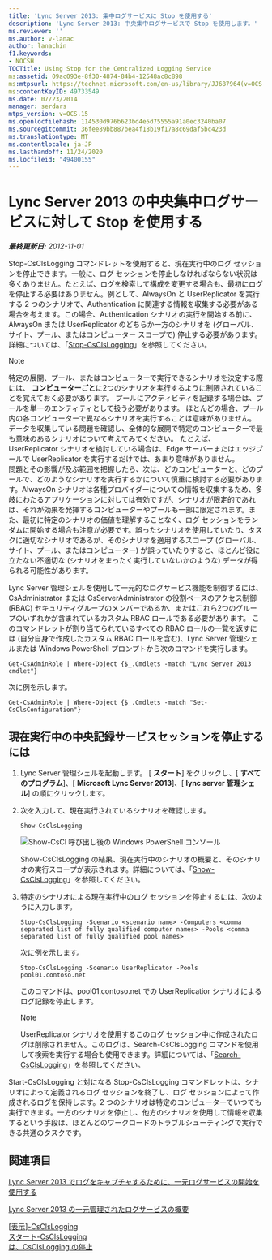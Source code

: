 ```yaml
---
title: 'Lync Server 2013: 集中ログサービスに Stop を使用する'
description: 'Lync Server 2013: 中央集中ログサービスで Stop を使用します。'
ms.reviewer: ''
ms.author: v-lanac
author: lanachin
f1.keywords:
- NOCSH
TOCTitle: Using Stop for the Centralized Logging Service
ms:assetid: 09ac093e-8f30-4874-84b4-12548ac8c898
ms:mtpsurl: https://technet.microsoft.com/en-us/library/JJ687964(v=OCS.15)
ms:contentKeyID: 49733549
ms.date: 07/23/2014
manager: serdars
mtps_version: v=OCS.15
ms.openlocfilehash: 114530d976b623bd4e5d75555a91a0ec3240ba07
ms.sourcegitcommit: 36fee89bb887bea4f18b19f17a8c69daf5bc423d
ms.translationtype: MT
ms.contentlocale: ja-JP
ms.lasthandoff: 11/24/2020
ms.locfileid: "49400155"
---
```

# <a name="using-stop-for-the-centralized-logging-service-in-lync-server-2013"></a>Lync Server 2013 の中央集中ログサービスに対して Stop を使用する

<div data-xmlns="http://www.w3.org/1999/xhtml">

<div class="topic" data-xmlns="http://www.w3.org/1999/xhtml" data-msxsl="urn:schemas-microsoft-com:xslt" data-cs="https://msdn.microsoft.com/">

<div data-asp="https://msdn2.microsoft.com/asp">



</div>

<div id="mainSection">

<div id="mainBody">

<span> </span>

_**最終更新日:** 2012-11-01_

Stop-CsClsLogging コマンドレットを使用すると、現在実行中のログ セッションを停止できます。一般に、ログ セッションを停止しなければならない状況は多くありません。たとえば、ログを検索して構成を変更する場合も、最初にログを停止する必要はありません。例として、AlwaysOn と UserReplicator を実行する 2 つのシナリオで、Authentication に関連する情報を収集する必要がある場合を考えます。この場合、Authentication シナリオの実行を開始する前に、AlwaysOn または UserReplicator のどちらか一方のシナリオを (グローバル、サイト、プール、またはコンピューター スコープで) 停止する必要があります。詳細については、「[Stop-CsClsLogging](https://docs.microsoft.com/powershell/module/skype/Stop-CsClsLogging)」を参照してください。

<div>


> [!NOTE]  
> 特定の展開、プール、またはコンピューターで実行できるシナリオを決定する際には、 <STRONG>コンピューターごと</STRONG>に2つのシナリオを実行するように制限されていることを覚えておく必要があります。 プールにアクティビティを記録する場合は、プールを単一のエンティティとして扱う必要があります。 ほとんどの場合、プール内の各コンピューターで異なるシナリオを実行することは意味がありません。 データを収集している問題を確認し、全体的な展開で特定のコンピューターで最も意味のあるシナリオについて考えてみてください。 たとえば、UserReplicator シナリオを検討している場合は、Edge サーバーまたはエッジプールで UserReplicator を実行するだけでは、あまり意味がありません。<BR>問題とその影響が及ぶ範囲を把握したら、次は、どのコンピューターと、どのプールで、どのようなシナリオを実行するかについて慎重に検討する必要があります。AlwaysOn シナリオは各種プロバイダーについての情報を収集するため、多岐にわたるアプリケーションに対しては有効ですが、シナリオが限定的であれば、それが効果を発揮するコンピューターやプールも一部に限定されます。また、最初に特定のシナリオの価値を理解することなく、ログ セッションをランダムに開始する場合も注意が必要です。誤ったシナリオを使用していたり、タスクに適切なシナリオであるが、そのシナリオを適用するスコープ (グローバル、サイト、プール、またはコンピューター) が誤っていたりすると、ほとんど役に立たない不適切な (シナリオをまったく実行していないかのような) データが得られる可能性があります。



</div>

Lync Server 管理シェルを使用して一元的なログサービス機能を制御するには、CsAdministrator または CsServerAdministrator の役割ベースのアクセス制御 (RBAC) セキュリティグループのメンバーであるか、またはこれら2つのグループのいずれかが含まれているカスタム RBAC ロールである必要があります。 このコマンドレットが割り当てられているすべての RBAC ロールの一覧を返すには (自分自身で作成したカスタム RBAC ロールを含む)、Lync Server 管理シェルまたは Windows PowerShell プロンプトから次のコマンドを実行します。

    Get-CsAdminRole | Where-Object {$_.Cmdlets -match "Lync Server 2013 cmdlet"}

次に例を示します。

    Get-CsAdminRole | Where-Object {$_.Cmdlets -match "Set-CsClsConfiguration"}

<div>

## <a name="to-stop-a-currently-running-centralized-logging-service-session"></a>現在実行中の中央記録サービスセッションを停止するには

1.  Lync Server 管理シェルを起動します。 [ **スタート**] をクリックし、[ **すべてのプログラム**]、[ **Microsoft Lync Server 2013**]、[ **lync server 管理シェル**] の順にクリックします。

2.  次を入力して、現在実行されているシナリオを確認します。
    
        Show-CsClsLogging
    
    ![Show-CsCl 呼び出し後の Windows PowerShell コンソール](images/JJ687964.eb190c32-529c-4277-a731-52c47d22d8fa(OCS.15).jpg "Show-CsCl 呼び出し後の Windows PowerShell コンソール")
    
    Show-CsClsLogging の結果、現在実行中のシナリオの概要と、そのシナリオの実行スコープが表示されます。詳細については、「[Show-CsClsLogging](https://docs.microsoft.com/powershell/module/skype/Show-CsClsLogging)」を参照してください。

3.  特定のシナリオによる現在実行中のログ セッションを停止するには、次のように入力します。
    
        Stop-CsClsLogging -Scenario <scenario name> -Computers <comma separated list of fully qualified computer names> -Pools <comma separated list of fully qualified pool names>
    
    次に例を示します。
    
        Stop-CsClsLogging -Scenario UserReplicator -Pools pool01.contoso.net
    
    このコマンドは、pool01.contoso.net での UserReplicatior シナリオによるログ記録を停止します。
    
    <div>
    

    > [!NOTE]  
    > UserReplicator シナリオを使用するこのログ セッション中に作成されたログは削除されません。このログは、Search-CsClsLogging コマンドを使用して検索を実行する場合も使用できます。詳細については、「<A href="https://docs.microsoft.com/powershell/module/skype/Search-CsClsLogging">Search-CsClsLogging</A>」を参照してください。

    
    </div>

Start-CsClsLogging と対になる Stop-CsClsLogging コマンドレットは、シナリオによって定義されるログ セッションを終了し、ログ セッションによって作成されるログを保持します。2 つのシナリオは特定のコンピューターでいつでも実行できます。一方のシナリオを停止し、他方のシナリオを使用して情報を収集するという手段は、ほとんどのワークロードのトラブルシューティングで実行できる共通のタスクです。

</div>

<div>

## <a name="see-also"></a>関連項目


[Lync Server 2013 でログをキャプチャするために、一元ログサービスの開始を使用する](lync-server-2013-using-start-for-the-centralized-logging-service-to-capture-logs.md)  


[Lync Server 2013 の一元管理されたログサービスの概要](lync-server-2013-overview-of-the-centralized-logging-service.md)  


[[表示]-CsClsLogging](https://docs.microsoft.com/powershell/module/skype/Show-CsClsLogging)  
[スタート-CsClsLogging](https://docs.microsoft.com/powershell/module/skype/Start-CsClsLogging)  
[は、CsClsLogging の停止](https://docs.microsoft.com/powershell/module/skype/Stop-CsClsLogging)  
  

</div>

</div>

<span> </span>

</div>

</div>

</div>

